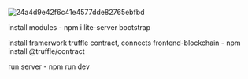 ![24a4d9e42f6c41e4577dde82765ebfbd](https://user-images.githubusercontent.com/60108538/155768011-a84d67c4-2e02-49b4-bf2d-38c8c9529ae2.png)

install modules - npm i lite-server bootstrap

install framerwork truffle contract, connects frontend-blockchain - npm install @truffle/contract

run server - npm run dev
